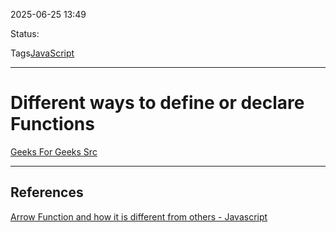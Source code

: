 
2025-06-25 13:49

Status:

Tags[JavaScript ](JavaScript%20)

---
# Different ways to define or declare Functions

[Geeks For Geeks Src](https://www.geeksforgeeks.org/javascript/javascript-function-definitions/#)

---
## References

[Arrow Function and how it is different from others - Javascript](Arrow%20Function%20and%20how%20it%20is%20different%20from%20others%20-%20Javascript.md)